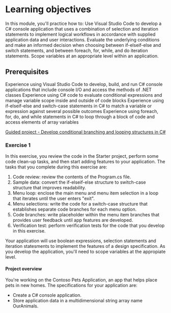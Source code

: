
# Learning objectives

In this module, you'll practice how to:
Use Visual Studio Code to develop a C# console application that uses a combination of selection and iteration statements to implement logical workflows in accordance with supplied application data and user interactions.
Evaluate the underlying conditions and make an informed decision when choosing between if-elseif-else and switch statements, and between foreach, for, while, and do iteration statements.
Scope variables at an appropriate level within an application.

## Prerequisites

Experience using Visual Studio Code to develop, build, and run C# console applications that include console I/O and access the methods of .NET classes
Experience using C# code to evaluate conditional expressions and manage variable scope inside and outside of code blocks
Experience using if-elseif-else and switch-case statements in C# to match a variable or expression against several possible outcomes
Experience using foreach, for, do, and while statements in C# to loop through a block of code and access elements of array variables

[Guided project - Develop conditional branching and looping structures in C#](https://learn.microsoft.com/en-us/training/modules/guided-project-develop-conditional-branching-looping/2-prepare)

### Exercise 1

In this exercise, you review the code in the Starter project, perform some code clean-up tasks, and then start adding features to your application. The tasks that you complete during this exercise are:

1. Code review: review the contents of the Program.cs file.
2. Sample data: convert the if-elseif-else structure to switch-case structure that improves readability.
3. Menu loop: enclose the main menu and menu item selection in a loop that iterates until the user enters "exit".
4. Menu selections: write the code for a switch-case structure that establishes separate code branches for each menu option.
5. Code branches: write placeholder within the menu item branches that provides user feedback until app features are developed.
6. Verification test: perform verification tests for the code that you develop in this exercise.

Your application will use boolean expressions, selection statements and iteration statesments to implement the features of a design specification. As you develop the application, you'll need to scope variables at the appropiate level.

#### Project overview

You're working on the Contoso Pets Application, an app that helps place pets in new homes. The specifications for your application are:

* Create a C# console application.
* Store application data in a multidimensional string array name OurAnimals.
